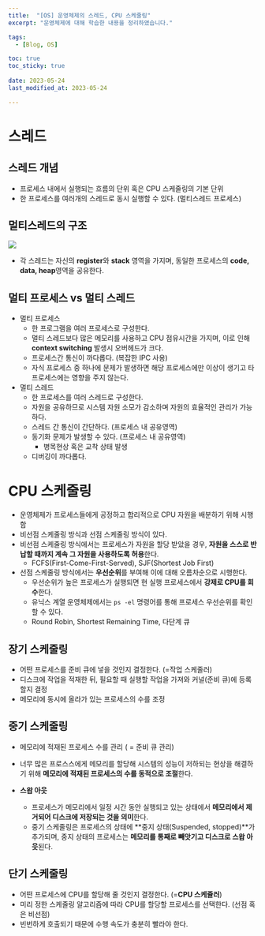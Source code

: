 ```yaml
---
title:  "[OS] 운영체제의 스레드, CPU 스케줄링"
excerpt: "운영체제에 대해 학습한 내용을 정리하였습니다."

tags:
  - [Blog, OS]

toc: true
toc_sticky: true
 
date: 2023-05-24
last_modified_at: 2023-05-24

---
```


# 스레드

## 스레드 개념

- 프로세스 내에서 실행되는 흐름의 단위 혹은 CPU 스케줄링의 기본 단위
- 한 프로세스를 여러개의 스레드로 동시 실행할 수 있다. (멀티스레드 프로세스)

## 멀티스레드의 구조

![](https://img1.daumcdn.net/thumb/R1280x0/?scode=mtistory2&fname=https%3A%2F%2Fblog.kakaocdn.net%2Fdn%2FdqBr2Z%2FbtriX7OJWvq%2FjBmQ6TMvLFWf65yQFLdNz0%2Fimg.png)

- 각 스레드는 자신의 **register**와 **stack** 영역을 가지며, 동일한 프로세스의 **code, data, heap**영역을 공유한다.

## 멀티 프로세스 vs 멀티 스레드

- 멀티 프로세스 
	- 한 프로그램을 여러 프로세스로 구성한다.
	- 멀티 스레드보다 많은 메모리를 사용하고 CPU 점유시간을 가지며, 이로 인해 **context switching** 발생시 오버헤드가 크다. 
	- 프로세스간 통신이 까다롭다. (복잡한 IPC 사용)
	- 자식 프로세스 중 하나에 문제가 발생하면 해당 프로세스에만 이상이 생기고 타 프로세스에는 영향을 주지 않는다.
- 멀티 스레드
	- 한 프로세스를 여러 스레드로 구성한다.
	- 자원을 공유하므로 시스템 자원 소모가 감소하며 자원의 효율적인 관리가 가능하다.
	- 스레드 간 통신이 간단하다. (프로세스 내 공유영역)
	- 동기화 문제가 발생할 수 있다. (프로세스 내 공유영역)
		- 병목현상 혹은 교착 상태 발생
	- 디버깅이 까다롭다.


# CPU 스케줄링

- 운영체제가 프로세스들에게 공정하고 합리적으로 CPU 자원을 배분하기 위해 시행함
- 비선점 스케줄링 방식과 선점 스케줄링 방식이 있다.
- 비선점 스케줄링 방식에서는 프로세스가 자원을 할당 받았을 경우, **자원을 스스로 반납할 때까지 계속 그 자원을 사용하도록 허용**한다. 
	- FCFS(First-Come-First-Served), SJF(Shortest Job First)
- 선점 스케줄링 방식에서는 **우선순위**를 부여해 이에 대해 오름차순으로 시행한다.
	- 우선순위가 높은 프로세스가 실행되면 현 실행 프로세스에서 **강제로 CPU를 회수**한다.
	- 유닉스 계열 운영체제에서는 `ps -el` 명령어를 통해 프로세스 우선순위를 확인할 수 있다.
	- Round Robin, Shortest Remaining Time, 다단계 큐

## 장기 스케줄링

- 어떤 프로세스를 준비 큐에 넣을 것인지 결정한다. (=작업 스케줄러)
- 디스크에 작업을 적재한 뒤, 필요할 때 실행할 작업을 가져와 커널(준비 큐)에 등록할지 결정
- 메모리에 동시에 올라가 있는 프로세스의 수를 조정

## 중기 스케줄링

- 메모리에 적재된 프로세스 수를 관리 ( = 준비 큐 관리)
- 너무 많은 프로스스에게 메모리를 할당해 시스템의 성능이 저하되는 현상을 해결하기 위해 **메모리에 적재된 프로세스의 수를 동적으로 조절**한다.

- **스왑 아웃** 
	- 프로세스가 메모리에서 일정 시간 동안 실행되고 있는 상태에서 **메모리에서 제거되어 디스크에 저장되는 것을 의미**한다.
	- 중기 스케줄링은 프로세스의 상태에 **중지 상태(Suspended, stopped)**가 추가되며, 중지 상태의 프로세스는 **메모리를 통째로 빼앗기고 디스크로 스왑 아웃**된다.

## 단기 스케줄링

- 어떤 프로세스에 CPU를 할당해 줄 것인지 결정한다. (=**CPU 스케쥴러**)
- 미리 정한 스케줄링 알고리즘에 따라 CPU를 할당할 프로세스를 선택한다. (선점 혹은 비선점)
- 빈번하게 호출되기 때문에 수행 속도가 충분히 빨라야 한다.